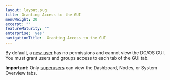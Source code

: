 ```yaml
---
layout: layout.pug
title: Granting Access to the GUI
menuWeight: 20
excerpt: ""
featureMaturity: ""
enterprise: 'yes'
navigationTitle:  Granting Access to the GUI
---
```


By default, a [new user](/docs/1.10/security/users-groups/) has no permissions and cannot view the DC/OS GUI. You must grant users and groups access to each tab of the GUI tab.

**Important:** Only [superusers](/docs/1.10/security/perms-reference/#superuser) can view the Dashboard, Nodes, or System Overview tabs.